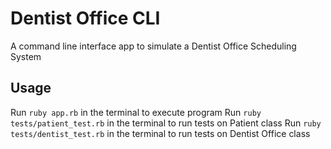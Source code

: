 # Dentist Office CLI
A command line interface app to simulate a Dentist Office Scheduling System 

## Usage
Run `ruby app.rb` in the terminal to execute program 
Run `ruby tests/patient_test.rb` in the terminal to run tests on Patient class
Run `ruby tests/dentist_test.rb` in the terminal to run tests on Dentist Office class
